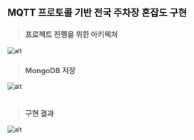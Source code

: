 ## MQTT 프로토콜 기반 전국 주차장 혼잡도 구현

> ### 프로젝트 진행을 위한 아키텍처
![alt](https://user-images.githubusercontent.com/83346684/205312720-5aa2d5b6-0973-46f7-a932-cbad35db8f42.jpg)

> ### MongoDB 저장
![alt](https://user-images.githubusercontent.com/83346684/205312925-dec36bf4-8784-43a1-9493-c3cbb96ec1c5.png)<br/><br/>

> ### 구현 결과
![alt](https://user-images.githubusercontent.com/83346684/205313255-57fc3508-ca0c-4b08-9c91-d12a3d72bfa3.jpg)
